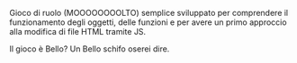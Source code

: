 Gioco di ruolo (MOOOOOOOOLTO) semplice sviluppato per comprendere il funzionamento degli oggetti, delle funzioni e per avere un primo approccio alla modifica di file HTML tramite JS.

Il gioco è Bello? Un Bello schifo oserei dire.
